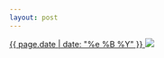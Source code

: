 ```yaml
---
layout: post
---
```


<p>
  <a href="/444">
    <time>{{ page.date | date: "%e %B %Y" }}</time>
    <img src="{{ site.assets_url }}/444.jpg">
  </a>
  
</p>
